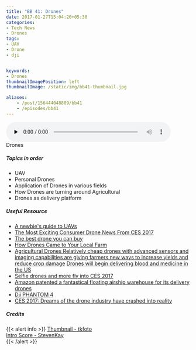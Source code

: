 ```yaml
---
title: "BB 41: Drones"
date: 2017-01-27T15:04:20+05:30
categories:
- Tech News
- Drones
tags:
- UAV
- Drone
- dji


keywords:
- Drones
thumbnailImagePosition: left
thumbnailImage: /static/img/bb41-thumbnail.jpg

aliases:
    - /post/156444048809/bb41
    - /episodes/bb41
---
```

<audio controls="controls" controls style="width: 450px;" preload="none" id="audio_player"><source  src='http://bangalorebits.s3.amazonaws.com/2017/BB_EP41_2017-04.mp3' type="audio/mp3">  </audio>
<BR>
Drones
<!--more-->
##### Topics in order
- UAV
- Personal Drones
- Application of Drones in various fields
- How Drones are turning around Agricultural
- Drones as delivery platform

##### Useful Resource
*   [A newbie's guide to UAVs](http://diydrones.com/profiles/blogs/a-newbies-guide-to-uavs)
*   [The Most Exciting Consumer Drone News From CES 2017](http://www.forbes.com/sites/zarastone/2017/01/10/the-most-exciting-consumer-drone-news-from-ces-2017/#564b7babe7ee)
*   [The best drone you can buy](http://www.theverge.com/2014/7/31/5954891/best-drone-you-can-buy)
*   [How Drones Came to Your Local Farm](https://www.technologyreview.com/s/526491/agricultural-drones/)
*   [Agricultural Drones Relatively cheap drones with advanced sensors and imaging capabilities are giving farmers new ways to increase yields and reduce crop damage](http://indiatoday.intoday.in/story/indian-council-of-agricultural-research-drones-sensagri-monitor-crop-health-monitor-soil-health/1/719060.html)
    [Drones will begin delivering blood and medicine in the US](http://www.theverge.com/2016/8/2/12350274/zipline-drone-delivery-us-launch-blood-medicine)
*   [Selfie drones and more fly into CES 2017](https://finance.yahoo.com/news/new-drones-ces-2017-045700324.html)
*   [Amazon patented a fantastical floating airship warehouse for its delivery drones](http://www.theverge.com/2016/12/29/14114190/amazon-patent-drone-airship-delivery)
*   [Dji PHANTOM 4](https://www.dji.com/phantom-4)
*   [CES 2017: Dreams of the drone industry have crashed into reality](http://economictimes.indiatimes.com/articleshow/56535316.cms?utm_source=contentofinterest&utm_medium=text&utm_campaign=cppst)
##### Credits

{{< alert info  >}}
  [Thumbnail - tkfoto](tkfoto.com.sg) <BR>
  [Intro Score - StevenKay](https://plus.google.com/+StevenKay_Detachment)<BR>
{{< /alert >}}
